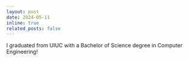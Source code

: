 ```yaml
---
layout: post
date: 2024-05-11
inline: true
related_posts: false
---
```


I graduated from UIUC with a Bachelor of Science degree in Computer Engineering!